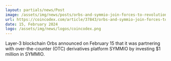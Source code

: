 ```yaml
---
layout: partials/news/Post
image: /assets/img/news/posts/orbs-and-symmio-join-forces-to-revolutionize-onchain-derivatives.jpg
url: https://coincodex.com/article/37843/orbs-and-symmio-join-forces-to-revolutionize-onchain-derivatives/
date: 15, February 2024
logo: /assets/img/news/logos/coincodex.png
---
```


Layer-3 blockchain Orbs announced on February 15 that it was partnering with over-the-counter (OTC) derivatives platform SYMMIO by investing $1 million in SYMMIO.
